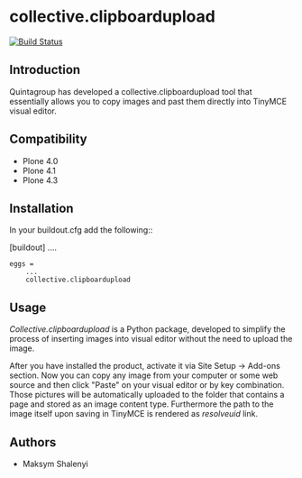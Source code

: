 collective.clipboardupload   
==========================


[![Build Status](https://travis-ci.org/quintagroup/collective.clipboardupload.png?branch=master)](https://travis-ci.org/quintagroup/collective.clipboardupload)


Introduction
------------

Quintagroup has developed a collective.clipboardupload tool that essentially allows you to copy images and past them directly  into TinyMCE visual editor.

Compatibility
-------------

* Plone 4.0
* Plone 4.1
* Plone 4.3

Installation
------------

In your buildout.cfg add the following::
    
 [buildout]
   ....
 
    eggs =
        ...
        collective.clipboardupload

Usage
-----

*Collective.clipboardupload* is a Python package, developed to simplify the  process of inserting images into visual editor without the need to upload the image.

 
After you have installed the product, activate it via Site Setup -> Add-ons section. Now you can copy any image from your computer or some web source and then click "Paste" on your visual editor or by key combination. Those pictures will be automatically uploaded to the folder that contains a page and stored as an image content type. Furthermore the path to the image itself upon saving in TinyMCE  is rendered as *resolveuid* link. 

Authors
-------

* Maksym Shalenyi


